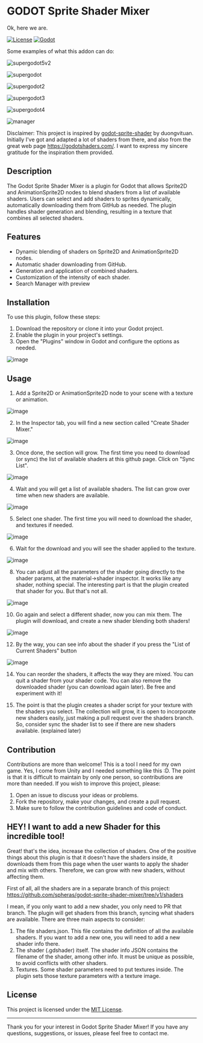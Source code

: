 # GODOT Sprite Shader Mixer
Ok, here we are.

[![License](https://img.shields.io/badge/License-MIT-blue.svg)](https://github.com/YourUsername/YourRepository/LICENSE)
[![Godot](https://img.shields.io/badge/Godot-4.1.1%2B-blueviolet)](https://godotengine.org/)

Some examples of what this addon can do:

![supergodot5v2](https://github.com/spheras/godot-sprite-shader-mixer/assets/3862933/b373fda9-38d8-4389-babb-ffe6e8d69cd1)

![supergodot](https://github.com/spheras/godot-sprite-shader-mixer/assets/3862933/2171350c-8f08-41d3-99b3-10ddce6d41d9)

![supergodot2](https://github.com/spheras/godot-sprite-shader-mixer/assets/3862933/c430fb4d-1375-442f-a1c9-65f3050e329f)

![supergodot3](https://github.com/spheras/godot-sprite-shader-mixer/assets/3862933/ed1e3375-3396-4bb9-bc18-f3b28bfa80a9)

![supergodot4](https://github.com/spheras/godot-sprite-shader-mixer/assets/3862933/4c76ed2c-ce48-490e-b0b5-28ca8d91e773)

![manager](https://github.com/spheras/godot-sprite-shader-mixer/assets/3862933/4d43126e-37bf-463d-b7e7-508a6d296e0c)

Disclaimer: This project is inspired by [godot-sprite-shader](https://github.com/duongvituan/godot-sprite-shader) by duongvituan. Initially I've got and adapted a lot of shaders from there, and also from the great web page https://godotshaders.com/. I want to express my sincere gratitude for the inspiration them provided.

## Description

The Godot Sprite Shader Mixer is a plugin for Godot that allows Sprite2D and AnimationSprite2D nodes to blend shaders from a list of available shaders. Users can select and add shaders to sprites dynamically, automatically downloading them from GitHub as needed. The plugin handles shader generation and blending, resulting in a texture that combines all selected shaders.

## Features

- Dynamic blending of shaders on Sprite2D and AnimationSprite2D nodes.
- Automatic shader downloading from GitHub.
- Generation and application of combined shaders.
- Customization of the intensity of each shader.
- Search Manager with preview

## Installation

To use this plugin, follow these steps:

1. Download the repository or clone it into your Godot project.
2. Enable the plugin in your project's settings.
3. Open the "Plugins" window in Godot and configure the options as needed.

![image](https://github.com/spheras/godot-sprite-shader-mixer/assets/3862933/2a6bb11e-89e8-41b1-ad89-7a2a265df5f8)
 

## Usage

1. Add a Sprite2D or AnimationSprite2D node to your scene with a texture or animation.

![image](https://github.com/spheras/godot-sprite-shader-mixer/assets/3862933/fd6e12b1-b83b-4bac-b35b-46a5177dfb1c) 

2. In the Inspector tab, you will find a new section called "Create Shader Mixer."

![image](https://github.com/spheras/godot-sprite-shader-mixer/assets/3862933/02d3c151-fbf9-4133-a201-24ecc173d29b)

3. Once done, the section will grow. The first time you need to download (or sync) the list of available shaders at this github page. Click on "Sync List".

![image](https://github.com/spheras/godot-sprite-shader-mixer/assets/3862933/6481ebfb-7e5c-43bc-b2e4-ff712f7f20d8)

4. Wait and you will get a list of available shaders. The list can grow over time when new shaders are available.

![image](https://github.com/spheras/godot-sprite-shader-mixer/assets/3862933/936b2fc7-8c42-411c-8952-ade6abb2f4ba)

5. Select one shader. The first time you will need to download the shader, and textures if needed.

![image](https://github.com/spheras/godot-sprite-shader-mixer/assets/3862933/f0d3a9db-3ef9-4cc3-abb9-a7c76eab4340)

6. Wait for the download and you will see the shader applied to the texture.

![image](https://github.com/spheras/godot-sprite-shader-mixer/assets/3862933/2a5e68cc-8e49-419d-b931-0732c9425dee)

8. You can adjust all the parameters of the shader going directly to the shader params, at the material->shader inspector. It works like any shader, nothing special. The interesting part is that the plugin created that shader for you. But that's not all.

![image](https://github.com/spheras/godot-sprite-shader-mixer/assets/3862933/d01ac058-baea-4917-bb93-4ee762f4e8ec)

10. Go again and select a different shader, now you can mix them. The plugin will download, and create a new shader blending both shaders!

![image](https://github.com/spheras/godot-sprite-shader-mixer/assets/3862933/dec25c2b-7f7c-409b-ba6f-1b86a8b4c1f6)

12. By the way, you can see info about the shader if you press the "List of Current Shaders" button

![image](https://github.com/spheras/godot-sprite-shader-mixer/assets/3862933/dbd107cf-19e0-4caf-9507-7038bb90da09)

14. You can reorder the shaders, it affects the way they are mixed. You can quit a shader from your shader code. You can also remove the downloaded shader (you can download again later). Be free and experiment with it!


15. The point is that the plugin creates a shader script for your texture with the shaders you select. The collection will grow, it is open to incorporate new shaders easily, just making a pull request over the shaders branch. So, consider sync the shader list to see if there are new shaders available. (explained later)

    
## Contribution

Contributions are more than welcome! This is a tool I need for my own game.
Yes, I come from Unity and I needed something like this :D.
The point is that it is difficult to maintain by only one person, so contributions are more than needed.
If you wish to improve this project, please:

1. Open an issue to discuss your ideas or problems.
2. Fork the repository, make your changes, and create a pull request.
3. Make sure to follow the contribution guidelines and code of conduct.

## HEY! I want to add a new Shader for this incredible tool!
Great! that's the idea, increase the collection of shaders.  One of the positive things about this plugin is that it doesn't have the shaders inside, it downloads them from this page when the user wants to apply the shader and mix with others. Therefore, we can grow with new shaders, without affecting them.

First of all, all the shaders are in a separate branch of this project:
https://github.com/spheras/godot-sprite-shader-mixer/tree/v1/shaders

I mean, if you only want to add a new shader, you only need to PR that branch.
The plugin will get shaders from this branch, syncing what shaders are available. There are three main aspects to consider:

1. The file shaders.json. This file contains the definition of all the available shaders. If you want to add a new one, you will need to add a new shader info there.
2. The shader (.gdshader) itself. The shader info JSON contains the filename of the shader, among other info. It must be unique as possible, to avoid conflicts with other shaders.
3. Textures. Some shader parameters need to put textures inside. The plugin sets those texture parameters with a texture image.



## License

This project is licensed under the [MIT License](LICENSE).

---

Thank you for your interest in Godot Sprite Shader Mixer! If you have any questions, suggestions, or issues, please feel free to contact me.
